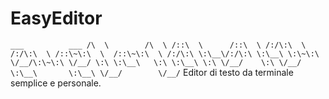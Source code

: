 # EasyEditor

`
        ___          ___
       /\  \        /\  \
      /::\  \      /::\  \
     /:/\:\  \    /:/\:\  \
    /::\~\:\  \  /::\~\:\  \
   /:/\:\ \:\__\/:/\:\ \:\__\
   \:\~\:\ \/__/\:\~\:\ \/__/
    \:\ \:\__\   \:\ \:\__\
     \:\ \/__/    \:\ \/__/
      \:\__\       \:\__\
       \/__/        \/__/
`
Editor di testo da terminale semplice e personale.

